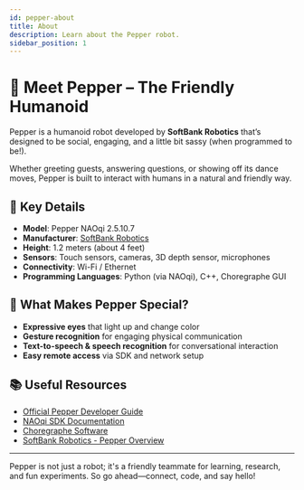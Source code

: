 ```yaml
---
id: pepper-about
title: About
description: Learn about the Pepper robot.
sidebar_position: 1
---
```


# 🤖 Meet Pepper – The Friendly Humanoid

Pepper is a humanoid robot developed by **SoftBank Robotics** that’s designed to be social, engaging, and a little bit sassy (when programmed to be!).

Whether greeting guests, answering questions, or showing off its dance moves, Pepper is built to interact with humans in a natural and friendly way.

<!-- <img src="/img/robots/docusaurus-social-card.jpg" alt="Pepper Robot" width="300" /> -->

## 🌟 Key Details

- **Model**: Pepper NAOqi 2.5.10.7
- **Manufacturer**: [SoftBank Robotics](https://www.softbankrobotics.com/)
- **Height**: 1.2 meters (about 4 feet)
- **Sensors**: Touch sensors, cameras, 3D depth sensor, microphones
- **Connectivity**: Wi-Fi / Ethernet
- **Programming Languages**: Python (via NAOqi), C++, Choregraphe GUI

## 🧠 What Makes Pepper Special?

- **Expressive eyes** that light up and change color
- **Gesture recognition** for engaging physical communication
- **Text-to-speech & speech recognition** for conversational interaction
- **Easy remote access** via SDK and network setup

## 📚 Useful Resources

- [Official Pepper Developer Guide](http://doc.aldebaran.com/2-5/index_dev_guide.html)
- [NAOqi SDK Documentation](http://doc.aldebaran.com/2-5/naoqi/index.html)
- [Choregraphe Software](http://doc.aldebaran.com/2-5/software/choregraphe/index.html)
- [SoftBank Robotics - Pepper Overview](https://www.softbankrobotics.com/emea/en/pepper)

---

Pepper is not just a robot; it's a friendly teammate for learning, research, and fun experiments. So go ahead—connect, code, and say hello!